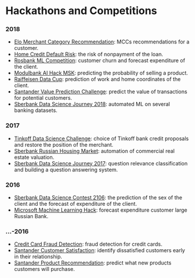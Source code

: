 # Hackathons and Competitions

### 2018
- [Elo Merchant Category Recommendation](https://www.kaggle.com/c/elo-merchant-category-recommendation): MCCs recommendations for a customer.
- [Home Credit Default Risk](https://www.kaggle.com/c/home-credit-default-risk): the risk of nonpayment of the loan.
- [Rosbank ML Competition](https://boosters.pro/champ_15): customer churn and forecast expenditure of the client.
- [Modulbank AI Hack MSK](https://boosters.pro/champ_modulbank_msk): predicting the probability of selling a product.
- [Raiffeisen Data Cup](https://boosters.pro/champ_11): prediction of work and home coordinates of the client.
- [Santander Value Prediction Challenge](https://www.kaggle.com/c/santander-value-prediction-challenge): predict the value of transactions for potential customers.
- [Sberbank Data Science Journey 2018](https://sdsj.sberbank.ai/): automated ML on several banking datasets.

### 2017
- [Tinkoff Data Science Challenge](https://boosters.pro/champ_3): choice of Tinkoff bank credit proposals and restore the position of the merchant.
- [Sberbank Russian Housing Market](https://www.kaggle.com/c/sberbank-russian-housing-market): automation of commercial real estate valuation.
- [Sberbank Data Science Journey 2017](https://github.com/sberbank-ai/data-science-journey-2017): question relevance classification and building a question answering system.

### 2016
- [Sberbank Data Science Contest 2106](https://habr.com/article/318160/): the prediction of the sex of the client and the forecast of expenditure of the client.
- [Microsoft Machine Learning Hack](https://habr.com/company/microsoft/blog/303206/): forecast expenditure customer large Russian Bank.

### ...-2016
- [Credit Card Fraud Detection](https://www.kaggle.com/mlg-ulb/creditcardfraud): fraud detection for credit cards.
- [Santander Customer Satisfaction](https://www.kaggle.com/c/santander-customer-satisfaction): identify dissatisfied customers early in their relationship.
- [Santander Product Recommendation](https://www.kaggle.com/c/santander-product-recommendation): predict what new products customers will purchase.
